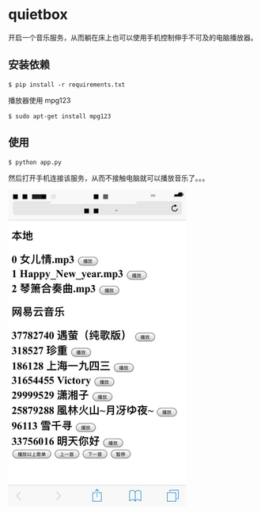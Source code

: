 # quietbox

开启一个音乐服务，从而躺在床上也可以使用手机控制伸手不可及的电脑播放器。

## 安装依赖

```
$ pip install -r requirements.txt
```
播放器使用 mpg123

```
$ sudo apt-get install mpg123
```

## 使用

```
$ python app.py
```

然后打开手机连接该服务，从而不接触电脑就可以播放音乐了。。。

![1.png](1.png)
